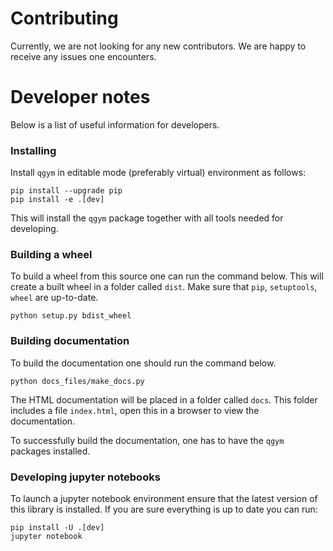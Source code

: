 # Contributing
Currently, we are not looking for any new contributors. We are happy to receive any issues one encounters.

# Developer notes
Below is a list of useful information for developers.

### Installing
Install `qgym` in editable mode (preferably virtual) environment as follows:

```commandline
pip install --upgrade pip
pip install -e .[dev]
```
This will install the `qgym` package together with all tools needed for developing.

### Building a wheel
To build a wheel from this source one can run the command below.
This will create a built wheel in a folder called `dist`. Make sure that `pip`, `setuptools`, `wheel` are up-to-date.
```commandline
python setup.py bdist_wheel
```

### Building documentation
To build the documentation one should run the command below.
```commandline
python docs_files/make_docs.py
```
The HTML documentation will be placed in a folder called `docs`. This folder includes a
file `index.html`, open this in a browser to view the documentation.

To successfully build the documentation, one has to have the `qgym` packages installed.

### Developing jupyter notebooks
To launch a jupyter notebook environment ensure that the latest version of this library is installed.
If you are sure everything is up to date you can run:
```commandline
pip install -U .[dev]
jupyter notebook
```